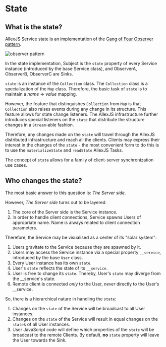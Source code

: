 # State

## What is the state?

AllexJS Service state is an implementation of the [Gang of Four Observer pattern](http://www.blackwasp.co.uk/Observer.aspx).

![observer pattern](http://i.imgur.com/meQkfvh.png)

In the state implementation, Subject is the `state` property of every Service instance (introduced by the base Service class),
and ObserverA, ObserverB, ObserverC are Sinks.

`state` is an instance of the `Collection` class.
The `Collection` class is a specialization of the `Map` class.
Therefore, the basic task of `state` is to maintain a _name_ => _value_ mapping.

However, the feature that distinguishes `Collection` from `Map` is that `Collection` also raises events during any change in its structure.
This feature allows for state change listeners.
The AllexJS infrastructure further introduces special listeners on the `state` that distribute the structure changes in a `Stream`-able fashion.

Therefore, any changes made on the `state` will travel through the AllexJS distributed infrastructure and reach all the clients.
Clients may express their interest in the changes of the `state` - the most convenient form to do this is to use the `materializeState` and `readState` AllexJS Tasks.

The concept of `state` allows for a family of client-server synchronization use cases.

## Who changes the state?

The most basic answer to this question is: _The Server side_.

However, _The Server side_ turns out to be layered:

1. The core of the Server side is the Service instance.
2. In order to handle client connections, Service spawns Users of appropriate name. Name is always related to client connection parameters.

Therefore, the Service may be visualised as a center of its "solar system":

1. Users gravitate to the Service because they are spawned by it.
2. Users may access the Service instance via a special property `__service`, introduced by the base `User` class.
3. Every User instance has its own `state`.
4. User's `state` reflects the state of its `__service`.
5. User is free to change its `state`. Thereby, User's `state` may diverge from the __service's state.
6. Remote client is connected _only_ to the User, _never_ directly to the User's __service.


So, there is a hierarchical nature in handling the `state`:

1. Changes on the `state` of the Service will be broadcast to all User instances.
2. Changes on the `state` of the Service will result in equal changes on the `state`s of all User instances.
3. User JavaScript code will define which properties of the `state` will be broadcast to the remote Clients. By default, __no__ `state` property will leave the User towards the Sink.



